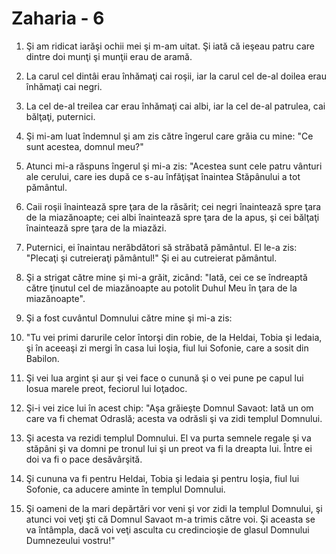 # Zaharia - 6

1. Şi am ridicat iarăşi ochii mei şi m-am uitat. Şi iată că ieşeau patru care dintre doi munţi şi munţii erau de aramă. 

2. La carul cel dintâi erau înhămaţi cai roşii, iar la carul cel de-al doilea erau înhămaţi cai negri. 

3. La cel de-al treilea car erau înhămaţi cai albi, iar la cel de-al patrulea, cai bălţaţi, puternici. 

4. Şi mi-am luat îndemnul şi am zis către îngerul care grăia cu mine: "Ce sunt acestea, domnul meu?" 

5. Atunci mi-a răspuns îngerul şi mi-a zis: "Acestea sunt cele patru vânturi ale cerului, care ies după ce s-au înfăţişat înaintea Stăpânului a tot pământul. 

6. Caii roşii înaintează spre ţara de la răsărit; cei negri înaintează spre ţara de la miazănoapte; cei albi înaintează spre ţara de la apus, şi cei bălţaţi înaintează spre ţara de la miazăzi. 

7. Puternici, ei înaintau nerăbdători să străbată pământul. El le-a zis: "Plecaţi şi cutreieraţi pământul!" Şi ei au cutreierat pământul. 

8. Şi a strigat către mine şi mi-a grăit, zicând: "Iată, cei ce se îndreaptă către ţinutul cel de miazănoapte au potolit Duhul Meu în ţara de la miazănoapte". 

9. Şi a fost cuvântul Domnului către mine şi mi-a zis: 

10. "Tu vei primi darurile celor întorşi din robie, de la Heldai, Tobia şi Iedaia, şi în aceeaşi zi mergi în casa lui Ioşia, fiul lui Sofonie, care a sosit din Babilon. 

11. Şi vei lua argint şi aur şi vei face o cunună şi o vei pune pe capul lui Iosua marele preot, feciorul lui Ioţadoc. 

12. Şi-i vei zice lui în acest chip: "Aşa grăieşte Domnul Savaot: Iată un om care va fi chemat Odraslă; acesta va odrăsli şi va zidi templul Domnului. 

13. Şi acesta va rezidi templul Domnului. El va purta semnele regale şi va stăpâni şi va domni pe tronul lui şi un preot va fi la dreapta lui. Între ei doi va fi o pace desăvârşită. 

14. Şi cununa va fi pentru Heldai, Tobia şi Iedaia şi pentru Ioşia, fiul lui Sofonie, ca aducere aminte în templul Domnului. 

15. Şi oameni de la mari depărtări vor veni şi vor zidi la templul Domnului, şi atunci voi veţi şti că Domnul Savaot m-a trimis către voi. Şi aceasta se va întâmpla, dacă voi veţi asculta cu credincioşie de glasul Domnului Dumnezeului vostru!" 

